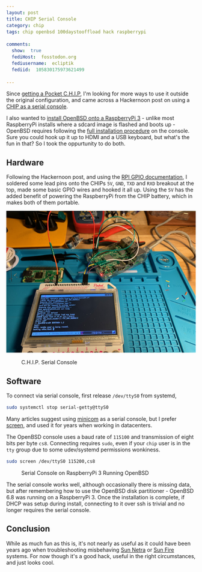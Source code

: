 ```yaml
---
layout: post
title: CHIP Serial Console
category: chip
tags: chip openbsd 100daystooffload hack raspberrypi

comments:
  show:  true
  fediHost:  fosstodon.org
  fediusername:  ecliptik
  fediid:  105830175973621499

---
```


Since [getting a Pocket C.H.I.P](https://www.ecliptik.com/Pocket-CHIP/), I'm looking for more ways to use it outside the original configuration, and came across a Hackernoon post on using a [CHIP as a serial console](https://medium.com/hackernoon/turn-your-pocketchip-into-a-badass-on-the-go-hardware-hackers-terminal-84b1edc939f).

I also wanted to [install OpenBSD onto a RaspberryPi 3](https://brainsnapped.com/2020/10/22/openbsd-on-the-raspberry-pi-3-model-b/) - unlike most RaspberryPi installs where a sdcard image is flashed and boots up - OpenBSD requires following the [full installation procedure](https://www.openbsd.org/faq/faq4.html) on the console. Sure you could hook up it up to HDMI and a USB keyboard, but what's the fun in that? So I took the oppurtunity to do both.

## Hardware

Following the Hackernoon post, and using the [RPI GPIO documentation](https://www.raspberrypi.org/documentation/usage/gpio/), I soldered some lead pins onto the CHIPs `5V`, `GND`, `TXD` and `RXD` breakout at the top, made some basic GPIO wires and hooked it all up. Using the `5V` has the added benefit of powering the RaspberryPi from the CHIP battery, which in makes both of them portable.

![C.H.I.P. Serial Console](/assets/images/posts/pocket-chip-serial.png)
<figure><figcaption>C.H.I.P. Serial Console</figcaption></figure>

## Software
To connect via serial console, first release `/dev/ttyS0` from systemd,

```bash
sudo systemctl stop serial-getty@ttyS0
```

Many articles suggest using [minicom](https://salsa.debian.org/minicom-team/minicom) as a serial console, but I prefer [screen](https://www.gnu.org/software/screen/), and used it for years when working in datacenters.

The OpenBSD console uses a baud rate of `115100` and transmission of eight bits per byte `cs8`. Connecting requires `sudo`, even if your `chip` user is in the `tty` group due to some udev/systemd permissions wonkiness.

```bash
sudo screen /dev/ttyS0 115200,cs8
```

<script id="asciicast-z1PtTyJIotvXQlLKK23MxjMh8" src="https://asciinema.org/a/z1PtTyJIotvXQlLKK23MxjMh8.js" async data-autoplay=1 data-loop=1 data-theme="tango" data-speed=".5"></script>
<figure><figcaption>Serial Console on RaspberryPi 3 Running OpenBSD</figcaption></figure>

The serial console works well, although occasionally there is missing data, but after remembering how to use the OpenBSD disk partitioner - OpenBSD 6.8 was running on a RaspberryPi 3. Once the installation is complete, if DHCP was setup during install, connecting to it over ssh is trivial and no longer requires the serial console.

## Conclusion

While as much fun as this is, it's not nearly as useful as it could have been years ago when troubleshooting misbehaving [Sun Netra](https://shrubbery.net/~heas/sun-feh-2_1/Systems/Netra_t1_105/spec.html) or [Sun Fire](https://shrubbery.net/~heas/sun-feh-2_1/Systems/SunFire280R/SunFire280R.html) systems. For now though it's a good hack, useful in the right circumstances, and just looks cool.
